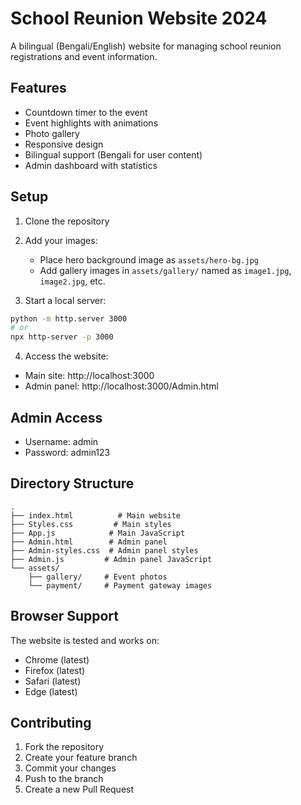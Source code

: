 # School Reunion Website 2024

A bilingual (Bengali/English) website for managing school reunion registrations and event information.

## Features

- Countdown timer to the event
- Event highlights with animations
- Photo gallery
- Responsive design
- Bilingual support (Bengali for user content)
- Admin dashboard with statistics

## Setup

1. Clone the repository
2. Add your images:
   - Place hero background image as `assets/hero-bg.jpg`
   - Add gallery images in `assets/gallery/` named as `image1.jpg`, `image2.jpg`, etc.

3. Start a local server:
```bash
python -m http.server 3000
# or
npx http-server -p 3000
```

4. Access the website:
- Main site: http://localhost:3000
- Admin panel: http://localhost:3000/Admin.html

## Admin Access

- Username: admin
- Password: admin123

## Directory Structure

```
.
├── index.html          # Main website
├── Styles.css         # Main styles
├── App.js            # Main JavaScript
├── Admin.html        # Admin panel
├── Admin-styles.css  # Admin panel styles
├── Admin.js         # Admin panel JavaScript
└── assets/
    ├── gallery/     # Event photos
    └── payment/     # Payment gateway images
```

## Browser Support

The website is tested and works on:
- Chrome (latest)
- Firefox (latest)
- Safari (latest)
- Edge (latest)

## Contributing

1. Fork the repository
2. Create your feature branch
3. Commit your changes
4. Push to the branch
5. Create a new Pull Request 
